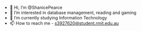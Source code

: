 - 👋 Hi, I’m @ShanicePearce
- 👀 I’m interested in database management, reading and gaming 
- 🌱 I’m currently studying Information Technology
- 📫 How to reach me - s3927620@student.rmit.edu.au

<!---
ShanicePearce/ShanicePearce is a ✨ special ✨ repository because its `README.md` (this file) appears on your GitHub profile.
You can click the Preview link to take a look at your changes.
--->
